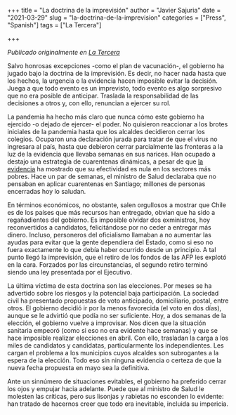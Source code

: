 +++
title = "La doctrina de la imprevisión"
author = "Javier Sajuria"
date = "2021-03-29"
slug = "la-doctrina-de-la-imprevision"
categories = ["Press", "Spanish"]
tags = ["La Tercera"]

+++

*Publicado originalmente en [La Tercera](https://www.latercera.com/opinion/noticia/la-doctrina-de-la-imprevision/WMVM6DRQE5BRRFZCQO3I6QX3PM/)*

Salvo honrosas excepciones -como el plan de vacunación-, el gobierno ha jugado bajo la doctrina de la imprevisión. Es decir, no hacer nada hasta que los hechos, la urgencia o la evidencia hacen imposible evitar la decisión. Juega a que todo evento es un imprevisto, todo evento es algo sorpresivo que no era posible de anticipar. Traslada la responsabilidad de las decisiones a otros y, con ello, renuncian a ejercer su rol.

La pandemia ha hecho más claro que nunca cómo este gobierno ha ejercido -o dejado de ejercer- el poder. No quisieron reaccionar a los brotes iniciales de la pandemia hasta que los alcaldes decidieron cerrar los colegios. Ocuparon una declaración jurada para tratar de que el virus no ingresara al país, hasta que debieron cerrar parcialmente las fronteras a la luz de la evidencia que llevaba semanas en sus narices. Han ocupado a destajo una estrategia de cuarentenas dinámicas, a pesar de que [la evidencia](https://www.sciencedirect.com/science/article/abs/pii/S0305750X20303351) ha mostrado que su efectividad es nula en los sectores más pobres. Hace un par de semanas, el ministro de Salud declaraba que no pensaban en aplicar cuarentenas en Santiago; millones de personas encerradas hoy lo saludan.

En términos económicos, no obstante, salen orgullosos a mostrar que Chile es de los países que más recursos han entregado, obvian que ha sido a regañadientes del gobierno. Es imposible olvidar dos exministros, hoy reconvertidos a candidatos, felicitándose por no ceder a entregar más dinero. Incluso, personeros del oficialismo llamaban a no aumentar las ayudas para evitar que la gente dependiera del Estado, como si eso no fuera exactamente lo que debía haber ocurrido desde un principio. A tal punto llegó la imprevisión, que el retiro de los fondos de las AFP les explotó en la cara. Forzados por las circunstancias, el segundo retiro terminó siendo una ley presentada por el Ejecutivo.

La última víctima de esta doctrina son las elecciones. Por meses se ha advertido sobre los riesgos y la potencial baja participación. La sociedad civil ha presentado propuestas de voto anticipado, domiciliario, postal, entre otros. El gobierno decidió ir por la menos favorecida (el voto en dos días), aunque se le advirtió que podía no ser suficiente. Hoy, a dos semanas de la elección, el gobierno vuelve a improvisar. Nos dicen que la situación sanitaria empeoró (como si eso no era evidente hace semanas) y que se hace imposible realizar elecciones en abril. Con ello, trasladan la carga a los miles de candidatos y candidatas, particularmente los independientes. Les cargan el problema a los municipios cuyos alcaldes son subrogantes a la espera de la elección. Todo eso sin ninguna evidencia o certeza de que la nueva fecha propuesta en mayo sea la definitiva.

Ante un sinnúmero de situaciones evitables, el gobierno ha preferido cerrar los ojos y empujar hacia adelante. Puede que al ministro de Salud le molesten las críticas, pero sus lisonjas y rabietas no esconden lo evidente: han tratado de hacernos creer que todo era inevitable, incluida su impericia.